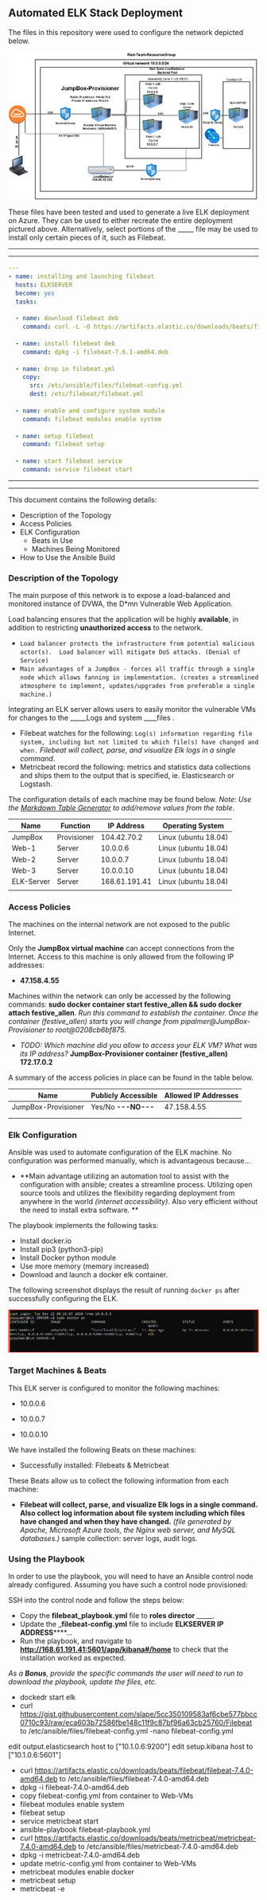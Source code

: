 ## Automated ELK Stack Deployment

The files in this repository were used to configure the network depicted below.

![diagram_elk-Page-1(1)](../Diagrams/diagram_elk-Page-1(1).png)   

These files have been tested and used to generate a live ELK deployment on Azure. They can be used to either recreate the entire deployment pictured above. Alternatively, select portions of the _____ file may be used to install only certain pieces of it, such as Filebeat.

---
---

```yml
---
- name: installing and launching filebeat
  hosts: ELKSERVER
  become: yes
  tasks:

  - name: download filebeat deb
    command: curl -L -O https://artifacts.elastic.co/downloads/beats/filebeat/filebeat-7.6.1-amd64.deb

  - name: install filebeat deb
    command: dpkg -i filebeat-7.6.1-amd64.deb

  - name: drop in filebeat.yml
    copy:
      src: /etc/ansible/files/filebeat-config.yml
      dest: /etc/filebeat/filebeat.yml

  - name: enable and configure system module
    command: filebeat modules enable system

  - name: setup filebeat
    command: filebeat setup

  - name: start filebeat service
    command: service filebeat start
```

---


---
This document contains the following details:
- Description of the Topology
- Access Policies
- ELK Configuration
  - Beats in Use
  - Machines Being Monitored
- How to Use the Ansible Build


### Description of the Topology

The main purpose of this network is to expose a load-balanced and monitored instance of DVWA, the D*mn Vulnerable Web Application.

Load balancing ensures that the application will be highly  **available**, in addition to restricting **unauthorized access** to the network.
- ``Load balancer protects the infrastructure from potential malicious actor(s).  Load balancer will mitigate DoS attacks. (Denial of Service)``    
- ``Main advantages of a JumpBox - forces all traffic through a single node which allows fanning in implementation. (creates a streamlined atmosphere to implement, updates/upgrades from preferable a single machine.)`` 

Integrating an ELK server allows users to easily monitor the vulnerable VMs for changes to the _____Logs and system ____files .
- Filebeat watches for the following: ``Log(s) information regarding file system, including but not limited to which file(s) have changed and when.`` *Filebeat will collect, parse, and visualize Elk logs in a single command.*
- Metricbeat record the following:  metrics and statistics data collections and ships them to the output that is specified, ie. Elasticsearch or Logstash. 

The configuration details of each machine may be found below.
_Note: Use the [Markdown Table Generator](http://www.tablesgenerator.com/markdown_tables) to add/remove values from the table_.

| Name       | Function    | IP Address    | Operating System     |
| ---------- | ----------- | ------------- | -------------------- |
| JumpBox    | Provisioner | 104.42.70.2   | Linux (ubuntu 18.04) |
| Web-1      | Server      | 10.0.0.6      | Linux (ubuntu 18.04) |
| Web-2      | Server      | 10.0.0.7      | Linux (ubuntu 18.04) |
| Web-3      | Server      | 10.0.0.10     | Linux (ubuntu 18.04) |
| ELK-Server | Server      | 168.61.191.41 | Linux (ubuntu 18.04) |
|            |             |               |                      |

### Access Policies

The machines on the internal network are not exposed to the public Internet. 

Only the **JumpBox virtual machine** can accept connections from the Internet. Access to this machine is only allowed from the following IP addresses:
- **47.158.4.55**

Machines within the network can only be accessed by the following commands: **sudo docker container start festive_allen && sudo docker attach festive_allen**.  *Run this command to establish the container.  Once the container (festive_allen) starts you will change from pipalmer@JumpBox-Provisioner to root@0208cb6bf875.*
- _TODO: Which machine did you allow to access your ELK VM? What was its IP address?_  **JumpBox-Provisioner container (festive_allen) 172.17.0.2**

A summary of the access policies in place can be found in the table below.

| Name                | Publicly Accessible   | Allowed IP Addresses |
| ------------------- | --------------------- | -------------------- |
| JumpBox-Provisioner | Yes/No   **---NO---** | 47.158.4.55          |
|                     |                       |                      |
|                     |                       |                      |

### Elk Configuration

Ansible was used to automate configuration of the ELK machine. No configuration was performed manually, which is advantageous because...
- **Main advantage utilizing an automation tool to assist with the  configuration with ansible; creates a streamline process.  Utilizing open source tools and utilizes the flexibility regarding deployment from anywhere in the world *(internet accessibility)*.  Also very efficient without the need to install extra software.     **

The playbook implements the following tasks:
- Install docker.io
- Install pip3 (python3-pip)
- Install Docker python module
- Use more memory (memory increased)
- Download and launch a docker elk container.

The following screenshot displays the result of running `docker ps` after successfully configuring the ELK.

![dockerps](../Diagrams/dockerps.PNG) 


### Target Machines & Beats
This ELK server is configured to monitor the following machines:

- 10.0.0.6

- 10.0.0.7

- 10.0.0.10

  

We have installed the following Beats on these machines:
- Successfully installed: Filebeats & Metricbeat

These Beats allow us to collect the following information from each machine:
- **Filebeat will collect, parse, and visualize Elk logs in a single command.  Also collect log information about file system including which files have changed and when they have changed.** *(file generated by Apache, Microsoft Azure tools, the Nginx web server, and MySQL databases.)*  sample collection: server logs, audit logs.

  

### Using the Playbook
In order to use the playbook, you will need to have an Ansible control node already configured. Assuming you have such a control node provisioned: 

SSH into the control node and follow the steps below:
- Copy the **filebeat_playbook.yml** file to **roles director** _____.
- Update the _**filebeat-config.yml** file to include **ELKSERVER IP ADDRESS******...
- Run the playbook, and navigate to **http://168.61.191.41:5601/app/kibana#/home** to check that the installation worked as expected.

_As a **Bonus**, provide the specific commands the user will need to run to download the playbook, update the files, etc._
- dockedr start elk
- curl https://gist.githubusercontent.com/slape/5cc350109583af6cbe577bbcc0710c93/raw/eca603b72586fbe148c11f9c87bf96a63cb25760/Filebeat to /etc/ansible/files/filebeat-config.yml
-nano filebeat-config.yml

edit output.elasticsearch host to ["10.1.0.6:9200"]
edit setup.kibana host to ["10.1.0.6:5601"]

- curl https://artifacts.elastic.co/downloads/beats/filebeat/filebeat-7.4.0-amd64.deb to /etc/ansible/files/filebeat-7.4.0-amd64.deb
- dpkg -i filebeat-7.4.0-amd64.deb
- copy filebeat-config.yml from container to Web-VMs
- filebeat modules enable system
- filebeat setup
- service metricbeat start
- ansible-playbook filebeat-playbook.yml
- curl https://artifacts.elastic.co/downloads/beats/metricbeat/metricbeat-7.4.0-amd64.deb to /etc/ansible/files/metricbeat-7.4.0-amd64.deb
- dpkg -i metricbeat-7.4.0-amd64.deb
- update metric-config.yml from container to Web-VMs
- metricbeat modules enable docker
- metricbeat setup
- metricbeat -e

